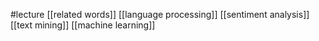 #lecture
[[related words]]
[[language processing]]
[[sentiment analysis]]
[[text mining]]
[[machine learning]]

